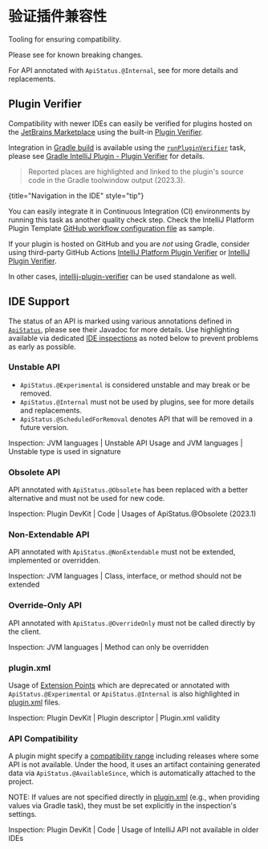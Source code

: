 # 验证插件兼容性

<!-- Copyright 2000-2023 JetBrains s.r.o. and contributors. Use of this source code is governed by the Apache 2.0 license. -->

<link-summary>Tooling for ensuring compatibility.</link-summary>

Please see [](api_changes_list.md) for known breaking changes.

For API annotated with `ApiStatus.@Internal`, see [](api_internal.md) for more details and replacements.

## Plugin Verifier

Compatibility with newer IDEs can easily be verified for plugins hosted on the [JetBrains Marketplace](https://plugins.jetbrains.com) using the built-in [Plugin Verifier](https://blog.jetbrains.com/platform/2018/07/plugins-repository-now-integrates-with-the-plugin-verification-tool/).

Integration in [Gradle build](configuring_plugin_project.md) is available using the [`runPluginVerifier`](tools_gradle_intellij_plugin.md#tasks-runpluginverifier) task, please see [Gradle IntelliJ Plugin - Plugin Verifier](tools_gradle_intellij_plugin.md#tasks-runpluginverifier) for details.

> Reported places are highlighted and linked to the plugin's source code in the <control>Gradle</control> toolwindow output (2023.3).
>
{title="Navigation in the IDE" style="tip"}

You can easily integrate it in Continuous Integration (CI) environments by running this task as another quality check step.
Check the IntelliJ Platform Plugin Template [GitHub workflow configuration file](https://github.com/JetBrains/intellij-platform-plugin-template/blob/main/.github/workflows/build.yml) as sample.

If your plugin is hosted on GitHub and you are _not_ using Gradle, consider using third-party GitHub Actions [IntelliJ Platform Plugin Verifier](https://github.com/marketplace/actions/intellij-platform-plugin-verifier) or [IntelliJ Plugin Verifier](https://github.com/marketplace/actions/intellij-plugin-verifier).

In other cases, [intellij-plugin-verifier](https://github.com/JetBrains/intellij-plugin-verifier) can be used standalone as well.

## IDE Support

The status of an API is marked using various annotations defined in [`ApiStatus`](https://github.com/JetBrains/java-annotations/blob/master/common/src/main/java/org/jetbrains/annotations/ApiStatus.java), please see their Javadoc for more details.
Use highlighting available via dedicated [IDE inspections](https://www.jetbrains.com/help/idea/code-inspection.html) as noted below to prevent problems as early as possible.

### Unstable API

- `ApiStatus.@Experimental` is considered unstable and may break or be removed.
- `ApiStatus.@Internal` must not be used by plugins, see [](api_internal.md) for more details and replacements.
- `ApiStatus.@ScheduledForRemoval` denotes API that will be removed in a future version.

Inspection: <control>JVM languages | Unstable API Usage</control> and <control>JVM languages | Unstable type is used in signature</control>

### Obsolete API

API annotated with `ApiStatus.@Obsolete` has been replaced with a better alternative and must not be used for new code.

Inspection: <control>Plugin DevKit | Code | Usages of ApiStatus.@Obsolete</control> (2023.1)

### Non-Extendable API

API annotated with `ApiStatus.@NonExtendable` must not be extended, implemented or overridden.

Inspection: <control>JVM languages | Class, interface, or method should not be extended</control>

### Override-Only API

API annotated with `ApiStatus.@OverrideOnly` must not be called directly by the client.

Inspection: <control>JVM languages | Method can only be overridden</control>

### plugin.xml

Usage of [Extension Points](plugin_extensions.md) which are deprecated or annotated with `ApiStatus.@Experimental` or `ApiStatus.@Internal` is also highlighted in <path>[plugin.xml](plugin_configuration_file.md)</path> files.

Inspection: <control>Plugin DevKit | Plugin descriptor | Plugin.xml validity</control>

### API Compatibility

A plugin might specify a [compatibility range](build_number_ranges.md) including releases where some API is not available.
Under the hood, it uses an artifact containing generated data via `ApiStatus.@AvailableSince`, which is automatically attached to the project.

NOTE: If values are not specified directly in [<path>plugin.xml</path>](plugin_configuration_file.md) (e.g., when providing values via [](tools_gradle_intellij_plugin.md#tasks-patchpluginxml) Gradle task), they must be set explicitly in the inspection's settings.

Inspection: <control>Plugin DevKit | Code | Usage of IntelliJ API not available in older IDEs</control>
